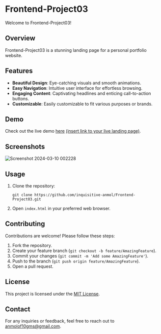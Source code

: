 
# Frontend-Project03

Welcome to  Frontend-Project03!

## Overview

 Frontend-Project03 is a stunning landing page for a personal portfolio website.
 
## Features
- **Beautiful Design**: Eye-catching visuals and smooth animations.
- **Easy Navigation**: Intuitive user interface for effortless browsing.
- **Engaging Content**: Captivating headlines and enticing call-to-action buttons.
- **Customizable**: Easily customizable to fit various purposes or brands.

## Demo

Check out the live demo [here](#) [(insert link to your live landing page)](https://inquisitive-anmol.github.io/Frontend-Project03/).

## Screenshots
![Screenshot 2024-03-10 002228](https://github.com/inquisitive-anmol/Frontend-Project03/assets/131289076/042d7edc-1dad-4d22-8295-794cce8ba16e)

## Usage
1. Clone the repository:
   ```
   git clone https://github.com/inquisitive-anmol/Frontend-Project03.git
   ```
2. Open `index.html` in your preferred web browser.

## Contributing

Contributions are welcome! Please follow these steps:

1. Fork the repository.
2. Create your feature branch (`git checkout -b feature/AmazingFeature`).
3. Commit your changes (`git commit -m 'Add some AmazingFeature'`).
4. Push to the branch (`git push origin feature/AmazingFeature`).
5. Open a pull request.

## License

This project is licensed under the [MIT License](LICENSE).

## Contact

For any inquiries or feedback, feel free to reach out to anmolof10gms@gmail.com.
